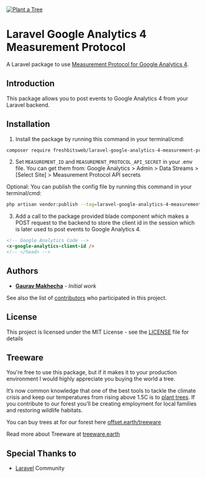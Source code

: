 [![Plant a Tree](https://img.shields.io/badge/dynamic/json?color=brightgreen&label=Plant%20a%20Tree&query=%24.total&url=https%3A%2F%2Fpublic.offset.earth%2Fusers%2Ftreeware%2Ftrees)](https://plant.treeware.earth/freshbitsweb/laravel-google-analytics-4-measurement-protocol)

# Laravel Google Analytics 4 Measurement Protocol
A Laravel package to use [Measurement Protocol for Google Analytics 4](https://developers.google.com/analytics/devguides/collection/protocol/ga4).

## Introduction
This package allows you to post events to Google Analytics 4 from your Laravel backend.

## Installation
1) Install the package by running this command in your terminal/cmd:
```bash
composer require freshbitsweb/laravel-google-analytics-4-measurement-protocol
```

2) Set `MEASUREMENT_ID` and `MEASUREMENT_PROTOCOL_API_SECRET` in your .env file.
You can get them from: Google Analytics > Admin > Data Streams > [Select Site] > Measurement Protocol API secrets

Optional: You can publish the config file by running this command in your terminal/cmd:
```bash
php artisan vendor:publish --tag=laravel-google-analytics-4-measurement-protocol-config
```

3) Add a call to the package provided blade component which makes a POST request to the backend to store the client id in the session which is later used to post events to Google Analytics 4.

```html
<!-- Google Analytics Code -->
<x-google-analytics-client-id />
<!-- </head> -->
```

## Authors

* [**Gaurav Makhecha**](https://github.com/gauravmak) - *Initial work*

See also the list of [contributors](https://github.com/freshbitsweb/laravel-google-analytics-4-measurement-protocol/graphs/contributors) who participated in this project.

## License

This project is licensed under the MIT License - see the [LICENSE](LICENSE) file for details

## Treeware

You're free to use this package, but if it makes it to your production environment I would highly appreciate you buying the world a tree.

It’s now common knowledge that one of the best tools to tackle the climate crisis and keep our temperatures from rising above 1.5C is to <a href="https://www.bbc.co.uk/news/science-environment-48870920">plant trees</a>. If you contribute to our forest you’ll be creating employment for local families and restoring wildlife habitats.

You can buy trees at for our forest here [offset.earth/treeware](https://plant.treeware.earth/freshbitsweb/laravel-google-analytics-4-measurement-protocol)

Read more about Treeware at [treeware.earth](http://treeware.earth)

## Special Thanks to

* [Laravel](https://laravel.com) Community
